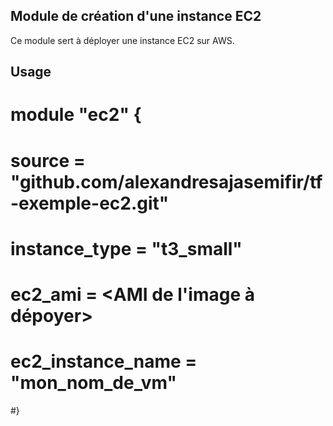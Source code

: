 ## Module de création d'une instance EC2
Ce module sert à déployer une instance EC2 sur AWS.

## Usage

# module "ec2" {
#  source            = "github.com/alexandresajasemifir/tf-exemple-ec2.git"
#  instance_type     = "t3_small"
#  ec2_ami           = <AMI de l'image à dépoyer>
#  ec2_instance_name = "mon_nom_de_vm"
#}